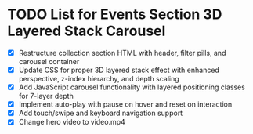 # TODO List for Events Section 3D Layered Stack Carousel

- [x] Restructure collection section HTML with header, filter pills, and carousel container
- [x] Update CSS for proper 3D layered stack effect with enhanced perspective, z-index hierarchy, and depth scaling
- [x] Add JavaScript carousel functionality with layered positioning classes for 7-layer depth
- [x] Implement auto-play with pause on hover and reset on interaction
- [x] Add touch/swipe and keyboard navigation support
- [x] Change hero video to video.mp4

